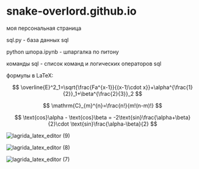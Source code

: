 
# snake-overlord.github.io

моя персональная страница

sql.py - база данных sql

python шпора.ipynb - шпаргалка по питону

команды sql - список команд и логических операторов sql

формулы в LaTeX:

$$ \overline{E}^2_1=\sqrt{\frac{Fa^{x-1}}{(x-1)\cdot x}}+\alpha^{\frac{1}{2}}_1+\beta^{\frac{2}{3}}_2 $$

$$ \mathrm{C}_{m}^{n}=\frac{n!}{m!(n-m)!} $$

$$ \text{cos}\alpha - \text{cos}\beta = -2\text{sin}\frac{\alpha+\beta}{2}\cdot \text{sin}\frac{\alpha-\beta}{2} $$

![lagrida_latex_editor (9)](https://user-images.githubusercontent.com/114642606/201019019-2f968a97-62e5-4b93-b74c-a6519195c54d.png)

![lagrida_latex_editor (8)](https://user-images.githubusercontent.com/114642606/201019024-d86c3177-68a3-476f-a062-0f9b5b5c7e87.png)

![lagrida_latex_editor (7)](https://user-images.githubusercontent.com/114642606/201019026-0f5d4938-cf23-4191-ad84-66820fbe5aba.png)
